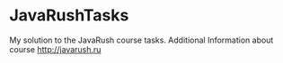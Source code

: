 # JavaRushTasks
My solution to the JavaRush course tasks. Additional Information about course http://javarush.ru

